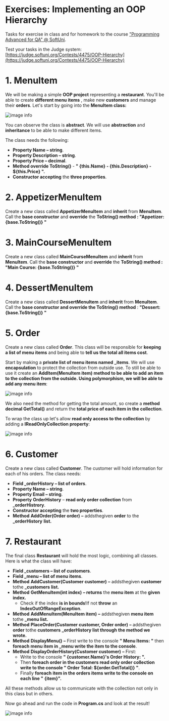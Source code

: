 ﻿# Exercises: Implementing an OOP Hierarchy

Tasks for exercise in class and for homework to the course ["Programming Advanced for QA" @ SoftUni](https://softuni.bg/trainings/4257/programming-advanced-for-qa-november-2023).

Test your tasks in the Judge system: [https://judge.softuni.org/Contests/4475/OOP-Hierarchy](https://judge.softuni.org/Contests/4475/OOP-Hierarchy)


# 1. MenuItem

We will be making a simple **OOP project** representing a **restaurant**. You'll be able to create **different menu items** , make new **customers** and manage their **orders**. Let's start by going into the **MenuItem class:**

![image info](pic./Picture1.png)

You can observe the class is **abstract**. We will use **abstraction** and **inheritance** to be able to make different items.

The class needs the following:

- **Property Name **–** string**.
- **Property Description **–** string**.
- **Property Price **–** decimal**.
- **Method override ToString()** - **" \{this.Name} - \{this.Description} - $\{this.Price} ".**
- **Constructor accepting** the **three properties**.


# 2. AppetizerMenuItem

Create a new class called **AppetizerMenuItem** and **inherit** from **MenuItem**. Call the **base constructor** and **override** the **ToString() method : "Appetizer: {base.ToString()} "**


# 3. MainCourseMenuItem

Create a new class called **MainCourseMenuItem** and **inherit** from **MenuItem**. Call the **base constructor** and **override** the **ToString() method : "Main Course: \{base.ToString()} "**


# 4. DessertMenuItem

Create a new class called **DessertMenuItem** and **inherit** from **MenuItem**. Call the **base constructor **and** override **the** ToString() method** : **"Dessert: {base.ToString()} "**


# 5. Order

Create a new class called **Order**. This class will be responsible for **keeping a list of menu items** and being able to **tell us the total all items cost**.

Start by making a **private list of menu items named**  **\_items**. We will use **encapsulation** to protect the collection from outside use. To still be able to use it create an **AddItem(MenuItem item) method **to be able to add an item to the collection from the outside. Using** polymorphism, **we will be able to add** any menu item**:

![image info](pic./Picture2.png)

We also need the method for getting the total amount, so create a **method decimal GetTotal()** and return the **total price of each item in the collection**.

To wrap the class up let's allow **read only access to the collection** by adding a **IReadOnlyCollection property**:

![image info](pic./Picture3.png)


# 6. Customer

Create a new class called **Customer**. The customer will hold information for each of his orders. The class needs:

- **Field \_orderHistory **–** list **of** orders**.
- **Property Name **–** string**.
- **Property Email **–** string**.
- **Property**  **OrderHistory** – **read only order collection** from **\_orderHistrory**.
- **Constructor accepting** the **two properties**.
- **Method** **AddOrder(Order order)**  **–** addsthegiven **order** to the **\_orderHistory**  **list.**


# 7. Restaurant

The final class **Restaurant** will hold the most logic, combining all classes. Here is what the class will have:

- **Field \_customers **–** list **of** customers**.
- **Field \_menu **–** list **of** menu items**.
- **Method** **AddCustomer(Customer customer)**  **–** addsthegiven **customer** tothe **\_customers**  **list.**
- **Method** **GetMenuItem(int index)**  **– returns** the **menu item** at the **given index.**
  - Check if the index **is in bounds**!If not **throw** an **IndexOutOfRangeException**.
- **Method** **AddMenuItem(MenuItem item)**  **–** addsthegiven **menu item** tothe **\_menu list.**
- **Method** **PlaceOrder(Customer customer, Order order)**  **–** addsthegiven **order** tothe **customers**  **\_orderHistory list through the method we wrote.**
- **Method** **DisplayMenu()**  **–** First write to the console **" Menu Items: "** then **foreach menu item **in** \_menu write the item to the console**.
- **Method** **DisplayOrderHistory(Customer customer)**  **–** First:
  - Write to the console **" \{customer.Name}'s Order History: ".**
  - Then **foreach order in the customers read only order collection write to the console " Order Total: ${order.GetTotal()} "**.
  - Finally **foreach item in the orders items write to the console on each line "**  **{item}".**

All these methods allow us to communicate with the collection not only in this class but in others.

Now go ahead and run the code in **Program.cs** and look at the result!

![image info](pic./Picture4.png)